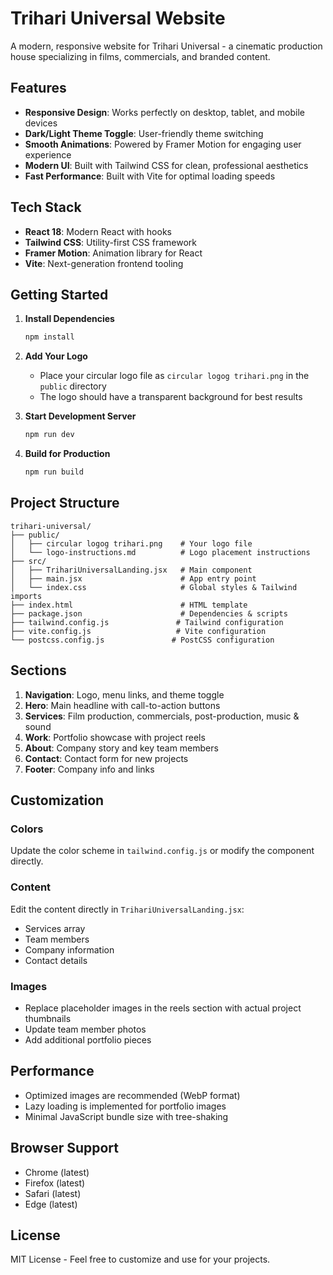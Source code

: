 # Trihari Universal Website

A modern, responsive website for Trihari Universal - a cinematic production house specializing in films, commercials, and branded content.

## Features

- **Responsive Design**: Works perfectly on desktop, tablet, and mobile devices
- **Dark/Light Theme Toggle**: User-friendly theme switching
- **Smooth Animations**: Powered by Framer Motion for engaging user experience
- **Modern UI**: Built with Tailwind CSS for clean, professional aesthetics
- **Fast Performance**: Built with Vite for optimal loading speeds

## Tech Stack

- **React 18**: Modern React with hooks
- **Tailwind CSS**: Utility-first CSS framework
- **Framer Motion**: Animation library for React
- **Vite**: Next-generation frontend tooling

## Getting Started

1. **Install Dependencies**
   ```bash
   npm install
   ```

2. **Add Your Logo**
   - Place your circular logo file as `circular logog trihari.png` in the `public` directory
   - The logo should have a transparent background for best results

3. **Start Development Server**
   ```bash
   npm run dev
   ```
   
4. **Build for Production**
   ```bash
   npm run build
   ```

## Project Structure

```
trihari-universal/
├── public/
│   ├── circular logog trihari.png    # Your logo file
│   └── logo-instructions.md          # Logo placement instructions
├── src/
│   ├── TrihariUniversalLanding.jsx   # Main component
│   ├── main.jsx                      # App entry point
│   └── index.css                     # Global styles & Tailwind imports
├── index.html                        # HTML template
├── package.json                      # Dependencies & scripts
├── tailwind.config.js               # Tailwind configuration
├── vite.config.js                   # Vite configuration
└── postcss.config.js               # PostCSS configuration
```

## Sections

1. **Navigation**: Logo, menu links, and theme toggle
2. **Hero**: Main headline with call-to-action buttons
3. **Services**: Film production, commercials, post-production, music & sound
4. **Work**: Portfolio showcase with project reels
5. **About**: Company story and key team members
6. **Contact**: Contact form for new projects
7. **Footer**: Company info and links

## Customization

### Colors
Update the color scheme in `tailwind.config.js` or modify the component directly.

### Content
Edit the content directly in `TrihariUniversalLanding.jsx`:
- Services array
- Team members
- Company information
- Contact details

### Images
- Replace placeholder images in the reels section with actual project thumbnails
- Update team member photos
- Add additional portfolio pieces

## Performance

- Optimized images are recommended (WebP format)
- Lazy loading is implemented for portfolio images
- Minimal JavaScript bundle size with tree-shaking

## Browser Support

- Chrome (latest)
- Firefox (latest)
- Safari (latest)
- Edge (latest)

## License

MIT License - Feel free to customize and use for your projects.
